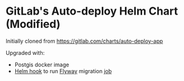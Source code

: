 # GitLab's Auto-deploy Helm Chart (Modified)

Initially cloned from https://gitlab.com/charts/auto-deploy-app

Upgraded with:
* Postgis docker image
* [Helm hook](https://docs.helm.sh/developing_charts/#hooks) to run [Flyway](https://flywaydb.org) migration [job](templates/flyway-migrate-job.yaml)
